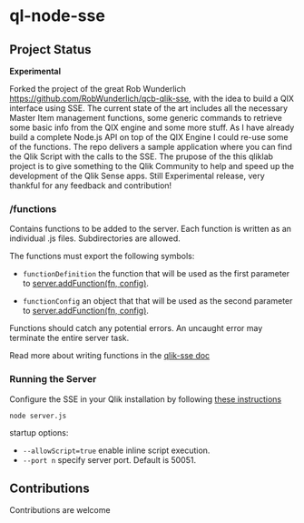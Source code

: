 # ql-node-sse
## Project Status
**Experimental**

Forked the project of the great Rob Wunderlich https://github.com/RobWunderlich/qcb-qlik-sse, with the idea to build a QIX interface using SSE. The current state of the art includes all the necessary Master Item management functions, some generic commands to retrieve some basic info from the QIX engine and some more stuff. As I have already build a complete Node.js API on top of the QIX Engine I could re-use some of the functions. The repo delivers a sample application where you can find the Qlik Script with the calls to the SSE. The prupose of the this qliklab project is to give something to the Qlik Community to help and speed up the development of the Qlik Sense apps. Still Experimental release, very thankful for any feedback and contribution!

### /functions
  
Contains functions to be added to the server. Each function is written as an individual .js files. Subdirectories are allowed. 

The functions must export the following symbols:

* `functionDefinition`  the function that will be used as the first parameter to [server.addFunction(fn, config)](https://github.com/miralemd/qlik-sse/blob/master/docs/api.md).

* `functionConfig` an object that that will be used as the second parameter to [server.addFunction(fn, config)](https://github.com/miralemd/qlik-sse/blob/master/docs/api.md).

Functions should catch any potential errors.  An uncaught error may terminate the entire server task.

Read more about writing functions in the [qlik-sse doc](https://github.com/miralemd/qlik-sse/blob/master/README.md)

### Running the Server
Configure the SSE in your Qlik installation by following [these instructions](https://github.com/qlik-oss/server-side-extension/blob/master/docs/configuration.md)

`node server.js`

startup options:

* `--allowScript=true`  enable inline script execution.
* `--port n`  specify server port. Default is 50051.

## Contributions
Contributions are welcome